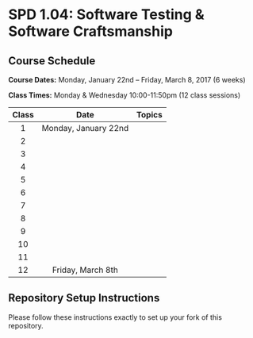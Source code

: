 # SPD 1.04: Software Testing & Software Craftsmanship

## Course Schedule

**Course Dates:** Monday, January 22nd – Friday, March 8, 2017 (6 weeks)

**Class Times:** Monday & Wednesday 10:00-11:50pm (12 class sessions)


| Class |         Date          |                  Topics                  |
|:-----:|:---------------------:|:----------------------------------------:|
|   1   | Monday, January 22nd  |                                          |
|   2   |                       |                                          |
|   3   |                       |                                          |
|   4   |                       |                                          |
|   5   |                       |                                          |
|   6   |                       |                                          |
|   7   |                       |                                          |
|   8   |                       |                                          |
|   9   |                       |                                          |
|  10   |                       |                                          |
|  11   |                       |                                          |
|  12   | Friday, March 8th     |                                          |


## Repository Setup Instructions

Please follow these instructions exactly to set up your fork of this repository.

